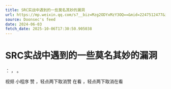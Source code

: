 ```yaml
---
title: SRC实战中遇到的一些莫名其妙的漏洞
url: https://mp.weixin.qq.com/s?__biz=Mzg2ODYxMzY3OQ==&mid=2247512477&idx=1&sn=a232dcd557f2ee5d5c86c1b57d0cf7cc
source: Doonsec's feed
date: 2024-06-03
fetch_date: 2025-10-06T17:30:50.905038
---
```


# SRC实战中遇到的一些莫名其妙的漏洞

：
，
。

视频
小程序
赞
，轻点两下取消赞
在看
，轻点两下取消在看